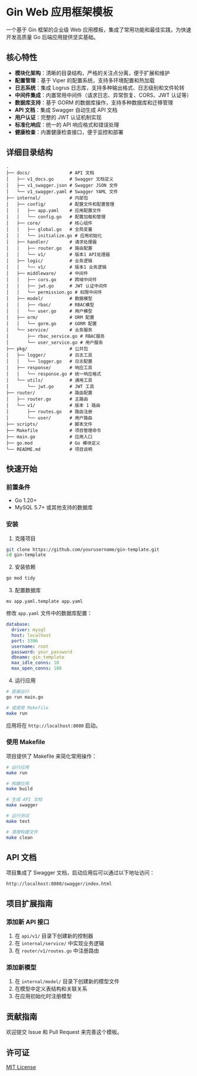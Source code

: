 # Gin Web 应用框架模板

一个基于 Gin 框架的企业级 Web 应用模板，集成了常用功能和最佳实践，为快速开发高质量 Go 后端应用提供坚实基础。

## 核心特性

- **模块化架构**：清晰的目录结构，严格的关注点分离，便于扩展和维护
- **配置管理**：基于 Viper 的配置系统，支持多环境配置和热加载
- **日志系统**：集成 Logrus 日志库，支持多种输出格式、日志级别和文件轮转
- **中间件集成**：内置常用中间件（请求日志、异常恢复、CORS、JWT 认证等）
- **数据库支持**：基于 GORM 的数据库操作，支持多种数据库和迁移管理
- **API 文档**：集成 Swagger 自动生成 API 文档
- **用户认证**：完整的 JWT 认证机制实现
- **标准化响应**：统一的 API 响应格式和错误处理
- **健康检查**：内置健康检查接口，便于监控和部署

## 详细目录结构

```
.
├── docs/               # API 文档
│   ├── v1_docs.go      # Swagger 文档定义
│   ├── v1_swagger.json # Swagger JSON 文件
│   └── v1_swagger.yaml # Swagger YAML 文件
├── internal/           # 内部包
│   ├── config/         # 配置文件和配置管理
│   │   ├── app.yaml    # 应用配置文件
│   │   └── config.go   # 配置加载和管理
│   ├── core/           # 核心组件
│   │   ├── global.go   # 全局变量
│   │   └── initialize.go # 应用初始化
│   ├── handler/        # 请求处理器
│   │   ├── router.go   # 路由配置
│   │   └── v1/         # 版本1 API处理器
│   ├── logic/          # 业务逻辑
│   │   └── v1/         # 版本1 业务逻辑
│   ├── middleware/     # 中间件
│   │   ├── cors.go     # 跨域中间件
│   │   ├── jwt.go      # JWT 认证中间件
│   │   └── permission.go # 权限中间件
│   ├── model/          # 数据模型
│   │   ├── rbac/       # RBAC模型
│   │   └── user.go     # 用户模型
│   ├── orm/            # ORM 配置
│   │   └── gorm.go     # GORM 配置
│   └── service/        # 业务服务
│       ├── rbac_service.go # RBAC服务
│       └── user_service.go # 用户服务
├── pkg/                # 公共包
│   ├── logger/         # 日志工具
│   │   └── logger.go   # 日志配置
│   ├── response/       # 响应工具
│   │   └── response.go # 统一响应格式
│   └── utils/          # 通用工具
│       └── jwt.go      # JWT 工具
├── router/             # 路由配置
│   ├── router.go       # 主路由
│   └── v1/             # 版本 1 路由
│       ├── routes.go   # 路由注册
│       └── user/       # 用户路由
├── scripts/            # 脚本文件
├── Makefile            # 项目管理命令
├── main.go             # 应用入口
├── go.mod              # Go 模块定义
└── README.md           # 项目说明
```

## 快速开始

### 前置条件

- Go 1.20+
- MySQL 5.7+ 或其他支持的数据库

### 安装

1. 克隆项目

```bash
git clone https://github.com/yourusername/gin-template.git
cd gin-template
```

2. 安装依赖

```bash
go mod tidy
```

3. 配置数据库
```shell
mv app.yaml.template app.yaml
```
修改 `app.yaml`  文件中的数据库配置：

```yaml
database:
  driver: mysql
  host: localhost
  port: 3306
  username: root
  password: your_password
  dbname: gin_template
  max_idle_conns: 10
  max_open_conns: 100
```

4. 运行应用

```bash
# 直接运行
go run main.go

# 或使用 Makefile
make run
```

应用将在 `http://localhost:8080` 启动。

### 使用 Makefile

项目提供了 Makefile 来简化常用操作：

```bash
# 运行应用
make run

# 构建应用
make build

# 生成 API 文档
make swagger

# 运行测试
make test

# 清理构建文件
make clean
```

## API 文档

项目集成了 Swagger 文档，启动应用后可以通过以下地址访问：

```
http://localhost:8080/swagger/index.html
```

## 项目扩展指南

### 添加新 API 接口

1. 在 `api/v1/` 目录下创建新的控制器
2. 在 `internal/service/` 中实现业务逻辑
3. 在 `router/v1/routes.go` 中注册路由

### 添加新模型

1. 在 `internal/model/` 目录下创建新的模型文件
2. 在模型中定义表结构和关联关系
3. 在应用初始化时注册模型

## 贡献指南

欢迎提交 Issue 和 Pull Request 来完善这个模板。

## 许可证

[MIT License](LICENSE)
